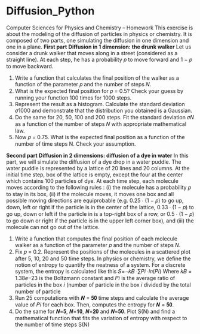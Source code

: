 # Diffusion_Python
Computer Sciences for Physics and Chemistry – Homework
This exercise is about the modeling of the diffusion of particles in physics or chemistry. It is composed of two parts, one simulating the diffusion in one dimension and one in a plane.
**First part**
**Diffusion in 1 dimension: the drunk walker**
Let us consider a drunk walker that moves along in a street (considered as a straight line). At each step, he has a probability 𝑝 to move forward and 1 − 𝑝 to move backward.
1. Write a function that calculates the final position of the walker as a function of the parameter 𝑝 and the number of steps 𝑁.
2. What is the expected final position for 𝑝 = 0.5? Check your guess by running your function 100 times for 1000 steps.
3. Represent the result as a histogram. Calculate the standard deviation 𝜎1000 and demonstrate that the distribution you obtained is a Gaussian.
4. Do the same for 20, 50, 100 and 200 steps. Fit the standard deviation 𝜎𝑁 as a function of the number of steps 𝑁 with appropriate mathematical law.
5. Now 𝑝 = 0.75. What is the expected final position as a function of the number of time steps N. Check your assumption.

**Second part**
**Diffusion in 2 dimensions: diffusion of a dye in water**
In this part, we will simulate the diffusion of a dye drop in a water puddle. The water puddle is represented by a lattice of 20 lines and 20 columns. At the initial time step, box of the lattice is empty, except the four at the center which contains 100 particles of dye. At each time step, each molecule moves according to the following rules :
(i) the molecule has a probability 𝑝 to stay in its box,
(ii) if the molecule moves, it moves one box and all possible moving directions are
equiprobable (e.g. 0.25 ∙ (1 − 𝑝) to go up, down, left or right if the particle is in the center of the lattice, 0.33 ∙ (1 − 𝑝) to go up, down or left if the particle in is a top-right box of a row, or 0.5 ∙ (1 − 𝑝) to go down or right if the particle is in the upper left corner box), and
(iii) the molecule can not go out of the lattice.
 
1. Write a function that computes the final position of each molecule walker as a function of the parameter 𝑝 and the number of steps 𝑁.
2. Fix 𝑝 = 0.2. Represent the positions of the molecules in a scattered plot after 5, 10, 20 and 50 time steps.
In physics or chemistry, we define the notion of entropy to quantify the neatness of a system. For a discrete system, the entropy is calculated like this
𝑆=−𝑘𝐵 ∙∑𝑃𝑖 ∙𝑙𝑛(𝑃𝑖)
Where 𝑘𝐵 = 1.38𝑒−23 is the Boltzmann constant and 𝑃𝑖 is the average ratio of particles in the box 𝑖 (number of particle in the box 𝑖 divided by the total number of particle
3. Run 25 computations with 𝑵 = 𝟓𝟎 time steps and calculate the average value of 𝑃𝑖 for each box. Then, computes the entropy for 𝑵 = 𝟓𝟎.
4. Do the same for 𝑵=𝟓, 𝑵=𝟏𝟎, 𝑵=𝟐𝟎 and 𝑵=𝟓𝟎. Plot S(N) and find a mathematical function that fits the variation of entropy with respect to the number of time steps S(N)
